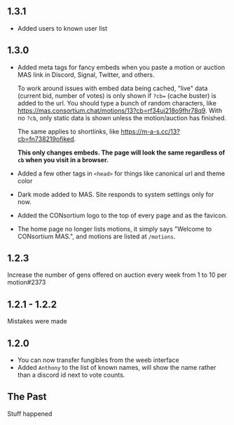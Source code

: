 ## 1.3.1

* Added users to known user list

## 1.3.0

* Added meta tags for fancy embeds when you paste a motion or auction MAS link in Discord, Signal, Twitter, and others.

  To work around issues with embed data being cached, "live" data (current bid, number of votes) is only shown if `?cb=` (cache buster) is added to the url. You should type a bunch of random characters, like https://mas.consortium.chat/motions/13?cb=rf34ui218o9fhr78q9. With no `?cb`, only static data is shown unless the motion/auction has finished.

  The same applies to shortlinks, like https://m-a-s.cc/13?cb=fn738219ofjked.

  **This only changes embeds. The page will look the same regardless of `cb` when you visit in a browser.**
* Added a few other tags in `<head>` for things like canonical url and theme color
* Dark mode added to MAS. Site responds to system settings only for now.
* Added the CONsortium logo to the top of every page and as the favicon.
* The home page no longer lists motions, it simply says "Welcome to CONsortium MAS.", and motions are listed at `/motions`.

## 1.2.3

Increase the number of gens offered on auction every week from 1 to 10 per motion#2373

## 1.2.1 - 1.2.2

Mistakes were made

## 1.2.0

* You can now transfer fungibles from the weeb interface
* Added `Anthony` to the list of known names, will show the name rather than a discord id next to vote counts.

## The Past

Stuff happened